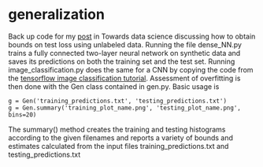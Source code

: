 # generalization
Back up code for my [post](https://towardsdatascience.com/how-to-tell-if-your-model-is-over-fit-using-unlabeled-data-4a5bddabc452) in Towards data science discussing how to obtain bounds on test loss using unlabeled data. Running the file dense_NN.py trains a fully connected two-layer neural network on synthetic data and saves its predictions on both the training set and the test set. Running image_classification.py does the same for a CNN by copying the code from the [tensorflow image classification tutorial](https://www.tensorflow.org/tutorials/images/classification). Assessment of overfitting is then done with the Gen class contained in gen.py. Basic usage is

```
g = Gen('training_predictions.txt', 'testing_predictions.txt')
g = Gen.summary('training_plot_name.png', 'testing_plot_name.png', bins=20)
```

The summary() method creates the training and testing histograms according to the given filenames and reports a variety of bounds and estimates calculated from the input files training_predictions.txt and testing_predictions.txt
